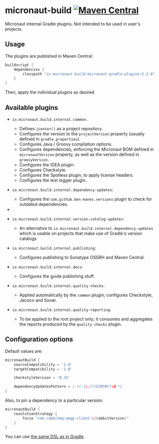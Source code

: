 # micronaut-build [![Maven Central](https://img.shields.io/maven-central/v/io.micronaut.build.internal/micronaut-gradle-plugins.svg?label=Maven%20Central)](https://search.maven.org/artifact/io.micronaut.build.internal/micronaut-gradle-plugins)

Micronaut internal Gradle plugins. Not intended to be used in user's projects.

## Usage

The plugins are published in Maven Central:

```groovy
buildscript {
    dependencies {
        classpath "io.micronaut.build:micronaut-gradle-plugins:5.2.0"
    }
}
```

Then, apply the individual plugins as desired

## Available plugins

* `io.micronaut.build.internal.common`.
    * Defines `jcenter()` as a project repository.
    * Configures the version to the `projectVersion` property (usually defined in `gradle.properties`).
    * Configures Java / Groovy compilation options.
    * Configures dependencies, enforcing the Micronaut BOM defined in `micronautVersion` property, as well as the version
      defined in `groovyVersion`.
    * Configures the IDEA plugin.
    * Configures Checkstyle.
    * Configures the Spotless plugin, to apply license headers.
    * Configures the test logger plugin.
    
* `io.micronaut.build.internal.dependency-updates`:
    * Configures the `com.github.ben-manes.versions` plugin to check for outdated dependencies.
* 
* `io.micronaut.build.internal.version-catalog-updates`:
    * An alternative to `io.micronaut.build.internal.dependency-updates` which is usable on projects that make use of Gradle's version catalogs
    
* `io.micronaut.build.internal.publishing`:
    * Configures publishing to Sonatype OSSRH and Maven Central.

* `io.micronaut.build.internal.docs`:
    * Configures the guide publishing stuff.
  
* `io.micronaut.build.internal.quality-checks`:
    * Applied automatically by the `common` plugin; configures Checkstyle, Jacoco and Sonar.

* `io.micronaut.build.internal.quality-reporting`:
    * To be applied to the root project only; it consumes and aggregates the reports produced by the `quality-checks` plugin. 
    
## Configuration options

Default values are:

```groovy
micronautBuild {
    sourceCompatibility = '1.8'
    targetCompatibility = '1.8'

    checkstyleVersion = '8.33'

    dependencyUpdatesPattern = /.+(-|\.?)(b|M|RC)\d.*/
}
```

Also, to pin a dependency to a particular version:

```groovy
micronautBuild {
    resolutionStrategy {
        force "com.rabbitmq:amqp-client:${rabbitVersion}"
    }    
}
```

You can use [the same DSL as in Gradle](https://docs.gradle.org/current/dsl/org.gradle.api.artifacts.ResolutionStrategy.html).
